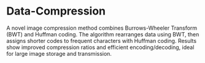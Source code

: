 # Data-Compression
A novel image compression method combines Burrows-Wheeler Transform (BWT) and Huffman coding. The algorithm rearranges data using BWT, then assigns shorter codes to frequent characters with Huffman coding. Results show improved compression ratios and efficient encoding/decoding, ideal for large image storage and transmission.
